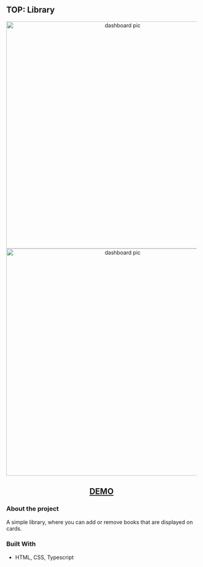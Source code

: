 ## TOP: Library

<p align="center">
  <img src="https://github.com/onmee/simple-library/assets/48259011/1c2fd664-57e3-4619-9fbc-7162e099c6c9" width="600" alt="dashboard pic">
  <img src="https://github.com/onmee/simple-library/assets/48259011/caa943f4-27da-46c9-91c7-8ddf81ea5897" width="600" alt="dashboard pic">
</p>
<h2 align="center">
<a href="https://onmee.github.io/simple-library/">DEMO</a>
</h2>

### About the project

A simple library, where you can add or remove books that are displayed on cards.

### Built With

* HTML, CSS, Typescript